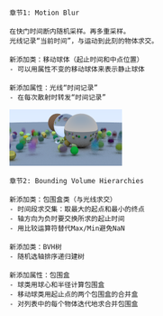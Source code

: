 
    章节1: Motion Blur
    
    在快门时间断内随机采样。再多重采样。
    光线记录“当前时间”，与运动到此刻的物体求交。
    
    新添加类：移动球体（起止时间和中点位置）
    - 可以用属性不变的移动球体来表示静止球体
    
    新添加属性：光线“时间记录”
    - 在每次散射时转发“时间记录”

![alt text](https://github.com/Wayne716/Graphics/blob/master/Ray%20Tracing%20The%20Next%20Week/images/blur.png?raw=true)

    章节2: Bounding Volume Hierarchies
    
    新添加类：包围盒类（与光线求交）
    - 时间段求交集：取最大的起点和最小的终点
    - 轴方向为负时要交换所求的起止时间
    - 用比较运算符替代Max/Min避免NaN
    
    新添加类：BVH树
    - 随机选轴排序递归建树
    
    新添加属性：包围盒
    - 球类用球心和半径计算包围盒
    - 移动球类用起止点的两个包围盒的合并盒
    - 对列表中的每个物体迭代地求合并包围盒
